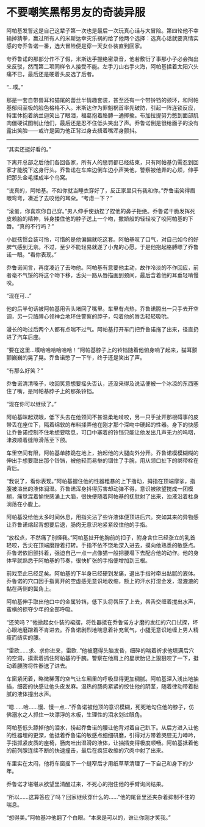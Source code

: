 # 不要嘲笑黑帮男友的奇装异服

阿帕基发誓这是自己这辈子第一次也是最后一次玩真心话与大冒险。第四轮他不幸输掉猜拳，赢过所有人的米斯达幸灾乐祸的给了他两个选择：选真心话就要真情实感的夸乔鲁诺一番，选大冒险便是穿一天女仆装直到回家。

夸乔鲁诺的那部分作不了假，米斯达手握绝密录音，他若敷衍了事那小子必会掏出来反驳，然而第二项同样令人接受不能。左手刀山右手火海，阿帕基揉着太阳穴头痛不已，最后还是硬着头皮选了后者。

“...噗。”

那是一套自带兽耳和猫尾的蕾丝半情趣套装，甚至还有一个带铃铛的颈环，和阿帕基郁闷至极的脸色格格不入。米斯达作为罪魁祸首率先破防，引起一阵连锁反应，特里休抱着纳兰迦笑出了眼泪，福葛抱着胳膊一通揶揄。布加拉提努力憋到面部肌肉僵硬试图制止他们，最后还是忍不住低头笑出了声。乔鲁诺倒是很给面子的没有露出笑脸——或许是因为他正背过身去捂着嘴浑身颤抖。

------

“其实还挺好看的。”

下离开总部之后他们各回各家，所有人的惩罚都已经结束，只有阿帕基仍需忍到回家才能脱下这身行头。乔鲁诺在车库边倒车边小声笑他，警察被他弄的心烦，伸手把那头金毛揉成半个鸟窝。

“说真的，阿帕基。不如你就当睡衣穿好了，反正家里只有我和你。”乔鲁诺笑得眉眼弯弯，凑近了去咬他的耳朵。“考虑一下？”

“滚蛋，你喜欢你自己穿。”男人伸手使劲捏了捏他的鼻子拒绝。乔鲁诺干脆发挥死皮赖脸的精神，转身搂住他的脖子送上一个吻，撒娇般的轻轻咬了咬阿帕基的下唇。“真的不行吗？”

小屁孩惯会装可怜，可惜的是他偏偏就吃这套。阿帕基叹了口气，对自己如今的好脾气感到无奈。不过，至少不能轻易就遂了小鬼的心愿。于是他抱起胳膊瞟了乔鲁诺一眼。“看你表现。”

乔鲁诺闻言，再度凑近了去吻他。阿帕基有意要他主动，故作冷淡的不作回应，前者毫不气馁的将这个吻下移，舌尖一路从唇描画到颈间，最后含着他的耳垂轻啃慢咬。

“现在可...”

他的后半句话被阿帕基用舌头堵回了嘴里。车里有点热，乔鲁诺腾出一只手去开空调，另一只胳膊心领神会地环住警察的脖子，勾着他的唇舌轻轻吸吮。

漫长的吻过后两个人都有点喘不过气。阿帕基打开车门把乔鲁诺拖了出来，径直扔进了汽车后座。

“要在这里...噗哈哈哈哈哈哈！”阿帕基脖子上的铃铛随着他俯身响了起来，猫耳颤颤巍巍的晃了晃。乔鲁诺憋了一下午，终于还是笑出了声。

“有那么好笑？”

乔鲁诺清清嗓子，收回笑意想要摇头否认，还没来得及说话便被一个冰凉的东西塞住了嘴，是阿帕基脖子上的那条铃铛。

“现在你可以继续了。”

阿帕基眯起双眼，低下头去在他颈间不甚温柔地啃咬，另一只手扯开那根碍事的皮带丢在座位下，隔着绵软的布料揉弄他在刚才那个深吻中硬起的性器。身下的快感让乔鲁诺控制不住地想要喘息，可口中塞着的铃铛只能让他发出几声无力的呜咽，津液顺着缝隙滑落至下颌。

车里空间有限，阿帕基单膝跪在地上，抬起他的大腿向外分开。乔鲁诺模模糊糊的伸出手想要取出那个铃铛，被他轻而易举的锢住了手腕，用从领口扯下的绑带栓在背后。

“我说了，看你表现。”阿帕基握住他的性器粗暴的上下撸动，拇指在顶端摩挲，指腹被溢出的液体润湿。乔鲁诺浑身抖得厉害却动弹不得，意识被欲望搅成一团模糊，痛觉混着愉悦感涌上大脑，很快便随着阿帕基的抚慰射了出来，浊液沿着柱身淌落在小腹上。

阿帕基没给他太多时间休息，用指尖沾了些许液体便顶进后穴。突如其来的异物感让乔鲁诺缩起背想要后退，肠肉无意识地紧紧绞住他的手指。

“放松点，不然痛了别怪我。”阿帕基扯开他胸前的扣子，附身含住已经涨立的乳首轻咬，舌尖在顶端磨蹭着打转。手指不依不饶地深入进去，摸向他熟悉的敏感点。乔鲁诺依旧颤抖着，强迫自己一点一点像猫一般把腰塌下去配合他的动作。他的身体早就熟悉于阿帕基的节奏，很快扩张的手指便增加到三根。

前戏至此已经足矣。阿帕基的下半身已经硬到发痛，退出手指时牵出黏腻的液体。乔鲁诺的穴口因手指离开的空虚感无意识地收缩，额上的汗水打湿金发，湿漉漉的黏在两侧的鬓角上。

阿帕基伸手取出他口中的金属铃铛，低下头将唇压了上去，唇舌交缠着搅出水声，蛮横的掠夺少年的全部呼吸。

“还笑吗？”他掀起女仆装的裙摆，将性器抵在乔鲁诺方才磨的发红的穴口试探，坏心眼地磨蹭着不肯进去。乔鲁诺剧烈地喘息着补充氧气，小腿无意识地缠上男人精瘦而结实的腰。

“雷欧......求、求你进来，雷欧..”他被磨得头脑发昏，细碎的喘着祈求他填满后穴的空洞，摸索着抓住阿帕基的手腕。警察在他肩上的星状胎记上狠狠咬了一下，挺动着腰胯将性器送了进去。

车窗紧闭着，略微稀薄的空气让车厢里的呼吸显得更加稠腻。阿帕基深入浅出地抽插，细密的快感让他头皮发麻。湿热的肠肉紧紧的绞住他的阴茎，随着律动带着黏腻的液体撞出水声。

“嗯......哈......慢、慢一点...”乔鲁诺被他顶的意识模糊，死死地勾住他的脖子，仿佛溺水之人抓住一块漂浮的木板，生理性的泪水划过眼角。

阿帕基低头舔掉他的泪水，捞起乔鲁诺的腰让他背对着自己趴下。从后方进入让他的性器埋的更深，他抵着乔鲁诺的敏感点细细研磨，引得对方带着哭腔无力呻吟，手指抓紧皮质的座椅，肠肉吐出湿滑的液体，让抽插变得极度顺畅。阿帕基抵着他的前列腺连续不断的快速撞击，最后在疯狂收缩的穴肉中射了出来。

车里实在太闷，他将车窗摇下一个缝窄后才用纸草草清理了一下自己和身下的少年。

乔鲁诺才堪堪从欲望里清醒过来，不死心的抱住他的手臂询问结果。

“所以......这算答应了吗？回家继续穿什么的......”他的尾音里还夹杂着抑制不住的喘息。

“想得美。”阿帕基冲他翻了个白眼。“本来是可以的，谁让你刚才笑我。”















